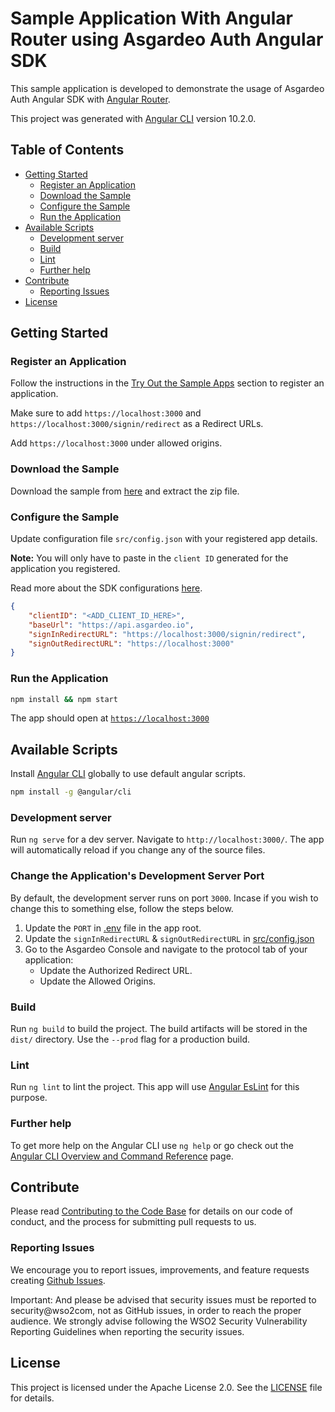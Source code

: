 # Sample Application With Angular Router using Asgardeo Auth Angular SDK

This sample application is developed to demonstrate the usage of Asgardeo Auth Angular SDK with [Angular Router](https://angular.io/api/router).

This project was generated with [Angular CLI](https://github.com/angular/angular-cli) version 10.2.0.

## Table of Contents

- [Getting Started](#getting-started)
  - [Register an Application](#register-an-application)
  - [Download the Sample](#download-the-sample)
  - [Configure the Sample](#configure-the-sample)
  - [Run the Application](#run-the-application)
- [Available Scripts](#available-scripts)
  - [Development server](#development-server)
  - [Build](#build)
  - [Lint](#lint)
  - [Further help](#further-help)
- [Contribute](#contribute)
  - [Reporting Issues](#reporting-issues)
- [License](#license)

## Getting Started

### Register an Application

Follow the instructions in the [Try Out the Sample Apps](../../README.md#try-out-the-sample-apps) section to register an application.

Make sure to add `https://localhost:3000` and `https://localhost:3000/signin/redirect` as a Redirect URLs.

Add `https://localhost:3000` under allowed origins. 

### Download the Sample

Download the sample from [here](https://github.com/asgardeo/asgardeo-auth-angular-sdk/releases/latest/download/asgardeo-angular-app-with-router.zip) and extract the zip file.

### Configure the Sample

Update configuration file `src/config.json` with your registered app details.

**Note:** You will only have to paste in the `client ID` generated for the application you registered.

Read more about the SDK configurations [here](../../README.md#configuration).

```json
{
    "clientID": "<ADD_CLIENT_ID_HERE>",
    "baseUrl": "https://api.asgardeo.io",
    "signInRedirectURL": "https://localhost:3000/signin/redirect",
    "signOutRedirectURL": "https://localhost:3000"
}
```

### Run the Application

```bash
npm install && npm start
```
The app should open at [`https://localhost:3000`](https://localhost:3000)

## Available Scripts

Install [Angular CLI](https://github.com/angular/angular-cli) globally to use default angular scripts.

```bash
npm install -g @angular/cli
```

### Development server

Run `ng serve` for a dev server. Navigate to `http://localhost:3000/`. The app will automatically reload if you change any of the source files.

### Change the Application's Development Server Port

By default, the development server runs on port `3000`. Incase if you wish to change this to something else, 
follow the steps below.

1. Update the `PORT` in [.env](.env) file in the app root.
2. Update the `signInRedirectURL` & `signOutRedirectURL` in [src/config.json](./src/config.json)
3. Go to the Asgardeo Console and navigate to the protocol tab of your application:
    - Update the Authorized Redirect URL.
    - Update the Allowed Origins.

### Build

Run `ng build` to build the project. The build artifacts will be stored in the `dist/` directory. Use the `--prod` flag for a production build.

### Lint

Run `ng lint` to lint the project. This app will use [Angular EsLint](https://github.com/angular-eslint/angular-eslint) for this purpose.

### Further help

To get more help on the Angular CLI use `ng help` or go check out the [Angular CLI Overview and Command Reference](https://angular.io/cli) page.

## Contribute

Please read [Contributing to the Code Base](http://wso2.github.io/) for details on our code of conduct, and the process for submitting pull requests to us.

### Reporting Issues

We encourage you to report issues, improvements, and feature requests creating [Github Issues](https://github.com/asgardeo/asgardeo-auth-angular-sdk/issues).

Important: And please be advised that security issues must be reported to security@wso2com, not as GitHub issues, in order to reach the proper audience. We strongly advise following the WSO2 Security Vulnerability Reporting Guidelines when reporting the security issues.

## License

This project is licensed under the Apache License 2.0. See the [LICENSE](../../LICENSE) file for details.
